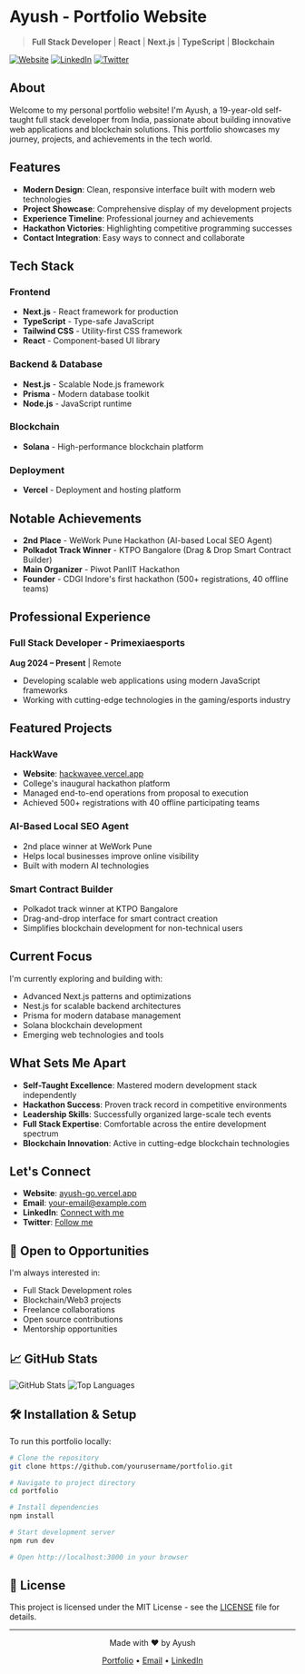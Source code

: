 # Ayush - Portfolio Website

> **Full Stack Developer** | **React** | **Next.js** | **TypeScript** | **Blockchain**

[![Website](https://img.shields.io/badge/Website-ayush--go.vercel.app-blue?style=for-the-badge)](https://ayush-go.vercel.app/)
[![LinkedIn](https://img.shields.io/badge/LinkedIn-Connect-0077B5?style=for-the-badge&logo=linkedin)](https://www.linkedin.com/in/the-os-coder/)
[![Twitter](https://img.shields.io/badge/Twitter-Follow-1DA1F2?style=for-the-badge&logo=twitter)](https://x.com/basakayush942/)

##  About

Welcome to my personal portfolio website! I'm Ayush, a 19-year-old self-taught full stack developer from India, passionate about building innovative web applications and blockchain solutions. This portfolio showcases my journey, projects, and achievements in the tech world.

##  Features

- **Modern Design**: Clean, responsive interface built with modern web technologies
- **Project Showcase**: Comprehensive display of my development projects
- **Experience Timeline**: Professional journey and achievements
- **Hackathon Victories**: Highlighting competitive programming successes
- **Contact Integration**: Easy ways to connect and collaborate

##  Tech Stack

### Frontend
- **Next.js** - React framework for production
- **TypeScript** - Type-safe JavaScript
- **Tailwind CSS** - Utility-first CSS framework
- **React** - Component-based UI library

### Backend & Database
- **Nest.js** - Scalable Node.js framework
- **Prisma** - Modern database toolkit
- **Node.js** - JavaScript runtime

### Blockchain
- **Solana** - High-performance blockchain platform

### Deployment
- **Vercel** - Deployment and hosting platform

##  Notable Achievements

-  **2nd Place** - WeWork Pune Hackathon (AI-based Local SEO Agent)
-  **Polkadot Track Winner** - KTPO Bangalore (Drag & Drop Smart Contract Builder)
-  **Main Organizer** - Piwot PanIIT Hackathon
-  **Founder** - CDGI Indore's first hackathon (500+ registrations, 40 offline teams)

##  Professional Experience

### Full Stack Developer - Primexiaesports
**Aug 2024 – Present** | Remote
- Developing scalable web applications using modern JavaScript frameworks
- Working with cutting-edge technologies in the gaming/esports industry

##  Featured Projects

### HackWave
- **Website**: [hackwavee.vercel.app](https://hackwavee.vercel.app/)
- College's inaugural hackathon platform
- Managed end-to-end operations from proposal to execution
- Achieved 500+ registrations with 40 offline participating teams

### AI-Based Local SEO Agent
- 2nd place winner at WeWork Pune
- Helps local businesses improve online visibility
- Built with modern AI technologies

### Smart Contract Builder
- Polkadot track winner at KTPO Bangalore
- Drag-and-drop interface for smart contract creation
- Simplifies blockchain development for non-technical users

##  Current Focus

I'm currently exploring and building with:
- Advanced Next.js patterns and optimizations
- Nest.js for scalable backend architectures
- Prisma for modern database management
- Solana blockchain development
- Emerging web technologies and tools

##  What Sets Me Apart

- **Self-Taught Excellence**: Mastered modern development stack independently
- **Hackathon Success**: Proven track record in competitive environments
- **Leadership Skills**: Successfully organized large-scale tech events
- **Full Stack Expertise**: Comfortable across the entire development spectrum
- **Blockchain Innovation**: Active in cutting-edge blockchain technologies

##  Let's Connect

- **Website**: [ayush-go.vercel.app](https://ayush-go.vercel.app/)
- **Email**: [your-email@example.com](mailto:ayushworks@duck.com)
- **LinkedIn**: [Connect with me](https://www.linkedin.com/in/the-os-coder/)
- **Twitter**: [Follow me](https://x.com/basakayush942/)

## 🤝 Open to Opportunities

I'm always interested in:
- Full Stack Development roles
- Blockchain/Web3 projects
- Freelance collaborations
- Open source contributions
- Mentorship opportunities

## 📈 GitHub Stats

![GitHub Stats](https://github-readme-stats.vercel.app/api?username=yourusername&show_icons=true&theme=radical)
![Top Languages](https://github-readme-stats.vercel.app/api/top-langs/?username=yourusername&layout=compact&theme=radical)

## 🛠️ Installation & Setup

To run this portfolio locally:

```bash
# Clone the repository
git clone https://github.com/yourusername/portfolio.git

# Navigate to project directory
cd portfolio

# Install dependencies
npm install

# Start development server
npm run dev

# Open http://localhost:3000 in your browser
```

## 📝 License

This project is licensed under the MIT License - see the [LICENSE](LICENSE) file for details.

---

<div align="center">
  <p>Made with ❤️ by Ayush</p>
  <p>
    <a href="https://ayush-go.vercel.app/">Portfolio</a> •
    <a href="mailto:ayushworks@duck.com">Email</a> •
    <a href="https://www.linkedin.com/in/the-os-coder/">LinkedIn</a>
  </p>
</div>

